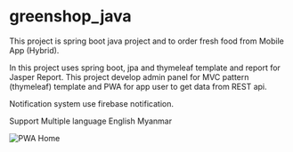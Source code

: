 # greenshop_java

This project is spring boot java project and to order fresh food from Mobile App (Hybrid).

In this project uses spring boot, jpa and thymeleaf template and report for Jasper Report. This project develop admin panel for MVC pattern (thymeleaf) template and PWA for app user to get data from REST api.

Notification system use firebase notification. 

Support Multiple language 
English
Myanmar


![PWA Home](https://drive.google.com/file/d/1Wz7scmGnSgy2NCZ2Uh0FRmAfk2c49tM0/view?usp=sharing)

